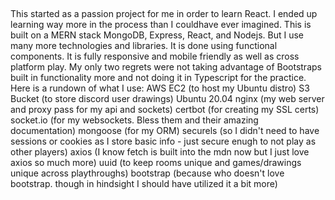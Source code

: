 ## [](https://www.drawium.lol)

This started as a passion project for me in order to learn React. I ended up learning way more in the process than I couldhave ever imagined.
This is built on a MERN stack MongoDB, Express, React, and Nodejs. But I use many more technologies and libraries. It is done using functional components.
It is fully responsive and mobile friendly as well as cross platform play. My only two regrets were not taking advantage of Bootstraps built in functionality more
and not doing it in Typescript for the practice. Here is a rundown of what I use:
AWS
EC2 (to host my Ubuntu distro)
S3 Bucket (to store discord user drawings)
Ubuntu 20.04
nginx (my web server and proxy pass for my api and sockets)
certbot (for creating my SSL certs)
socket.io (for my websockets. Bless them and their amazing documentation)
mongoose (for my ORM)
securels (so I didn't need to have sessions or cookies as I store basic info - just secure enugh to not play as other players)
axios (I know fetch is built into the mdn now but I just love axios so much more)
uuid (to keep rooms unique and games/drawings unique across playthroughs)
bootstrap (because who doesn't love bootstrap. though in hindsight I should have utilized it a bit more)
